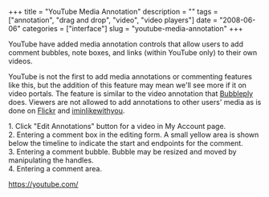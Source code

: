 +++
title = "YouTube Media Annotation"
description = ""
tags = ["annotation", "drag and drop", "video", "video players"]
date = "2008-06-06"
categories = ["interface"]
slug = "youtube-media-annotation"
+++


<p>YouTube have added media annotation controls that allow users to add comment bubbles, note boxes, and links (within YouTube only) to their own videos. </p>
<p>YouTube is not the first to add media annotations or commenting features like this, but the addition of this feature may mean we'll see more if it on video portals. The feature is similar to the video annotation that <a href="http://www.bubbleply.com/">Bubbleply</a> does. Viewers are not allowed to add annotations to other users' media as is done on <a href="http://flickr.com/">Flickr</a> and <a href="iminlikewithyou-comments.html">iminlikewithyou</a>.</p>
<div id="screens-full" class="clear"><div class="caption">1. Click &quot;Edit Annotations&quot; button for a video in My Account page.</div><div class="fullimg clear"><a href="/media/interface/youtube-annotations-1.png" class="group" rel="group" title="1. Click &quot;Edit Annotations&quot; button for a video in My Account page."><img src="/media/interface/youtube-annotations-1.png" alt="" class="img-responsive"></a></div></div><div id="screens-full" class="clear"><div class="caption">2. Entering a comment box in the editing form. A small yellow area is shown below the timeline to indicate the start and endpoints for the comment.</div><div class="fullimg clear"><a href="/media/interface/youtube-annotations-2.png" class="group" rel="group" title="2. Entering a comment box in the editing form. A small yellow area is shown below the timeline to in..."><img src="/media/interface/youtube-annotations-2.png" alt="" class="img-responsive"></a></div></div><div id="screens-full" class="clear"><div class="caption">3. Entering a comment bubble. Bubble may be resized and moved by manipulating the handles.</div><div class="fullimg clear"><a href="/media/interface/youtube-annotations-3.png" class="group" rel="group" title="3. Entering a comment bubble. Bubble may be resized and moved by manipulating the handles."><img src="/media/interface/youtube-annotations-3.png" alt="" class="img-responsive"></a></div></div><div id="screens-full" class="clear"><div class="caption">4. Entering a comment area.</div><div class="fullimg clear"><a href="/media/interface/youtube-annotations-4.png" class="group" rel="group" title="4. Entering a comment area."><img src="/media/interface/youtube-annotations-4.png" alt="" class="img-responsive"></a></div></div>        
<p><a href="https://youtube.com/">https://youtube.com/</a></p>

